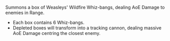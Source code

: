 Summons a box of Weasleys' Wildfire Whiz-bangs, dealing AoE Damage to enemies in Range.

- Each box contains 6 Whiz-bangs.
- Depleted boxes will transform into a tracking cannon, dealing massive AoE Damage centring the closest enemy.
